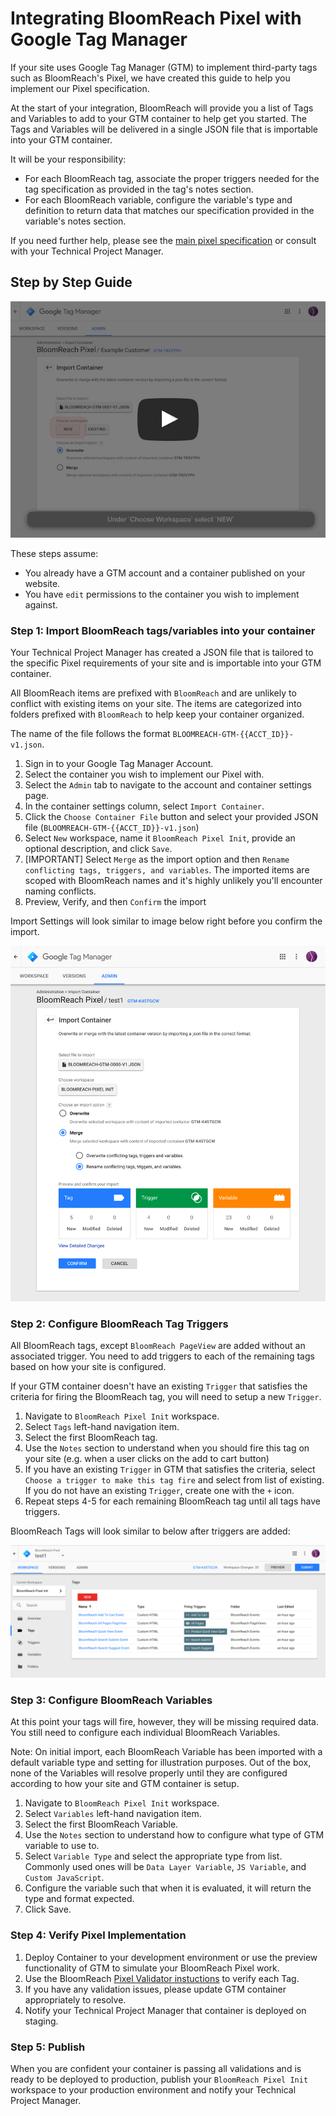 # Integrating BloomReach Pixel with Google Tag Manager

If your site uses Google Tag Manager (GTM) to implement third-party tags such as BloomReach's Pixel, we have created this guide to help you implement our Pixel specification.

At the start of your integration, BloomReach will provide you a list of Tags and Variables to add to your GTM container to help get you started. The Tags and Variables will be delivered in a single JSON file that is importable into your GTM container.

It will be your responsibility:

* For each BloomReach tag, associate the proper triggers needed for the tag specification as provided in the tag's notes section.
* For each BloomReach variable, configure the variable's type and definition to return data that matches our specification provided in the variable's notes section.

If you need further help, please see the [main pixel specification](https://docs.bloomreach.com/display/CORSIG/Pixel+Deployment) or consult with your Technical Project Manager.

## Step by Step Guide

[![Video of step by step BloomReach Pixel container import](images/bloomreach-gtm-pixel-import-play.001.jpeg)](http://br-user.s3.amazonaws.com/stormy/bloomreach-pixel/google-tag-manager/images/bloomreach-gtm-pixel-import.m4v)

These steps assume:

* You already have a GTM account and a container published on your website.
* You have `edit` permissions to the container you wish to implement against.

### Step 1: Import BloomReach tags/variables into your container

Your Technical Project Manager has created a JSON file that is tailored to the specific Pixel requirements of your site and is importable into your GTM container.

All BloomReach items are prefixed with `BloomReach` and are unlikely to conflict with existing items on your site. The items are categorized into folders prefixed with `BloomReach` to help keep your container organized.

The name of the file follows the format `BLOOMREACH-GTM-{{ACCT_ID}}-v1.json`.

1. Sign in to your Google Tag Manager Account.
2. Select the container you wish to implement our Pixel with.
2. Select the `Admin` tab to navigate to the account and container settings page.
3. In the container settings column, select `Import Container`.
4. Click the `Choose Container File` button and select your provided JSON file (`BLOOMREACH-GTM-{{ACCT_ID}}-v1.json`)
5. Select `New` workspace, name it `BloomReach Pixel Init`, provide an optional description, and click `Save`.
6. [IMPORTANT] Select `Merge` as the import option and then `Rename conflicting tags, triggers, and variables`. The imported items are scoped with BloomReach names and it's highly unlikely you'll encounter naming conflicts.
7. Preview, Verify, and then `Confirm` the import

Import Settings will look similar to image below right before you confirm the import.

![GTM Container Import Settings](images/bloomreach_gtm_import_settings.png)

### Step 2: Configure BloomReach Tag Triggers

All BloomReach tags, except `BloomReach PageView` are added without an associated trigger. You need to add triggers to each of the remaining tags based on how your site is configured.

If your GTM container doesn't have an existing `Trigger` that satisfies the criteria for firing the BloomReach tag, you will need to setup a new `Trigger`.

1. Navigate to `BloomReach Pixel Init` workspace.
2. Select `Tags` left-hand navigation item.
3. Select the first BloomReach tag.
4. Use the `Notes` section to understand when you should fire this tag on your site (e.g. when a user clicks on the add to cart button)
5. If you have an existing `Trigger` in GTM that satisfies the criteria, select `Choose a trigger to make this tag fire` and select from list of existing. If you do not have an existing `Trigger`, create one with the `+` icon.
6. Repeat steps 4-5 for each remaining BloomReach tag until all tags have triggers.

BloomReach Tags will look similar to below after triggers are added:

![BloomReach Tags with Triggers](images/bloomreach_gtm_tags_with_triggers.png)

### Step 3: Configure BloomReach Variables

At this point your tags will fire, however, they will be missing required data. You still need to configure each individual BloomReach Variables.

Note: On initial import, each BloomReach Variable has been imported with a default variable type and setting for illustration purposes. Out of the box, none of the Variables will resolve properly until they are configured according to how your site and GTM container is setup.

1. Navigate to `BloomReach Pixel Init` workspace.
2. Select `Variables` left-hand navigation item.
3. Select the first BloomReach Variable.
4. Use the `Notes` section to understand how to configure what type of GTM variable to use to.
5. Select `Variable Type` and select the appropriate type from list. Commonly used ones will be `Data Layer Variable`, `JS Variable`, and `Custom JavaScript`.
6. Configure the variable such that when it is evaluated, it will return the type and format expected.
7. Click Save.

### Step 4: Verify Pixel Implementation

1. Deploy Container to your development environment or use the preview functionality of GTM to simulate your BloomReach Pixel work.
2. Use the BloomReach [Pixel Validator instuctions](https://docs.bloomreach.com/display/CORSIG/Pixel+Deployment#PixelDeployment-PixelValidatorHowToUsetheBloomReachPixelValidator) to verify each Tag.
3. If you have any validation issues, please update GTM container appropriately to resolve.
4. Notify your Technical Project Manager that container is deployed on staging.

### Step 5: Publish

When you are confident your container is passing all validations and is ready to be deployed to production, publish your `BloomReach Pixel Init` workspace to your production environment and notify your Technical Project Manager.
